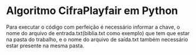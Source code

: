 # Algoritmo CifraPlayfair em Python
Para executar o código com perfeição é necessário informar a chave, o nome do arquivo de entrada.txt(biblia.txt como exemplo) que tem que estar na pasta do trabalho, e o nome do arquivo de saída.txt também necessário estar presente na mesma pasta. 

